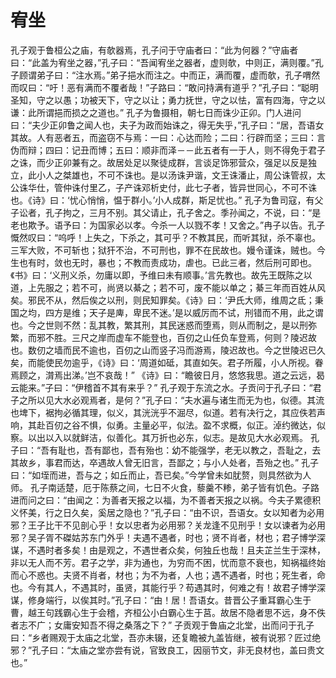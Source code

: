 # 宥坐
孔子观于鲁桓公之庙，有欹器焉，孔子问于守庙者曰：“此为何器？”守庙者曰：“此盖为宥坐之器，”孔子曰：“吾闻宥坐之器者，虚则欹，中则正，满则覆。”孔子顾谓弟子曰：“注水焉。”弟子挹水而注之。中而正，满而覆，虚而欹，孔子喟然而叹曰：“吁！恶有满而不覆者哉！”子路曰：“敢问持满有道乎？”孔子曰：“聪明圣知，守之以愚；功被天下，守之以让；勇力抚世，守之以怯，富有四海，守之以谦：此所谓挹而损之之道也。”
孔子为鲁摄相，朝七日而诛少正卯。门人进问曰：“夫少正卯鲁之闻人也，夫子为政而始诛之，得无失乎，”孔子曰：“居，吾语女其故。人有恶者五，而盗窃不与焉：一曰：心达而险；二曰：行辟而坚；三曰：言伪而辩；四曰：记丑而博；五曰：顺非而泽－－此五者有一于人，则不得免于君子之诛，而少正卯兼有之。故居处足以聚徒成群，言谈足饰邪营众，强足以反是独立，此小人之桀雄也，不可不诛也。是以汤诛尹谐，文王诛潘止，周公诛管叔，太公诛华仕，管仲诛付里乙，子产诛邓析史付，此七子者，皆异世同心，不可不诛也。《诗》曰：‘忧心悄悄，愠于群小。’小人成群，斯足忧也。”
孔子为鲁司寇，有父子讼者，孔子拘之，三月不别。其父请止，孔子舍之。季孙闻之，不说，曰：“是老也欺予。语予曰：为国家必以孝。今杀一人以戮不孝！又舍之。”冉子以告。孔子慨然叹曰：“呜呼！上失之，下杀之，其可乎？不教其民，而听其狱，杀不辜也。三军大败，不可斩也；狱犴不治，不可刑也，罪不在民故也。嫚令谨诛，贼也。今生也有时，敛也无时，暴也；不教而责成功，虐也。已此三者，然后刑可即也。《书》曰：‘义刑义杀，勿庸以即，予维曰未有顺事。’言先教也。故先王既陈之以道，上先服之；若不可，尚贤以綦之；若不可，废不能以单之；綦三年而百姓从风矣。邪民不从，然后俟之以刑，则民知罪矣。《诗》曰：‘尹氏大师，维周之氐；秉国之均，四方是维；天子是庳，卑民不迷。’是以威厉而不试，刑错而不用，此之谓也。今之世则不然：乱其教，繁其刑，其民迷惑而堕焉，则从而制之，是以刑弥繁，而邪不胜。三尺之岸而虚车不能登也，百仞之山任负车登焉，何则？陵迟故也。数仞之墙而民不逾也，百仞之山而竖子冯而游焉，陵迟故也。今之世陵迟已久矣，而能使民勿逾乎，《诗》曰：‘周道如砥，其直如矢。君子所履，小人所视。眷焉顾之，潸焉出涕。’岂不哀哉！”
《诗》曰：“瞻彼日月，悠悠我思。道之云远，曷云能来。”子曰：“伊稽首不其有来乎？”
孔子观于东流之水。子贡问于孔子曰：“君子之所以见大水必观焉者，是何？”孔子曰：“夫水遍与诸生而无为也，似德。其流也埤下，裾拘必循其理，似义，其洸洸乎不淈尽，似道。若有决行之，其应佚若声响，其赴百仞之谷不惧，似勇。主量必平，似法。盈不求概，似正。淖约微达，似察。以出以入以就鲜洁，似善化。其万折也必东，似志。是故见大水必观焉。
孔子曰：“吾有耻也，吾有鄙也，吾有殆也：幼不能强学，老无以教之，吾耻之，去其故乡，事君而达，卒遇故人曾无旧言，吾鄙之；与小人处者，吾殆之也。”
孔子曰：“如垤而进，吾与之；如丘而止，吾已矣。”今学曾未如肬赘，则具然欲为人师。
孔子南适楚，厄于陈蔡之间，七日不火食，藜羹不糁，弟子皆有饥色。子路进而问之曰：“由闻之：为善者天报之以福，为不善者天报之以祸。今夫子累德积义怀美，行之日久矣，奚居之隐也？”孔子曰：“由不识，吾语女。女以知者为必用邪？王子比干不见剖心乎！女以忠者为必用邪？关龙逢不见刑乎！女以谏者为必用邪？吴子胥不磔姑苏东门外乎！夫遇不遇者，时也；贤不肖者，材也；君子博学深谋，不遇时者多矣！由是观之，不遇世者众矣，何独丘也哉！且夫芷兰生于深林，非以无人而不芳。君子之学，非为通也，为穷而不困，忧而意不衰也，知祸福终始而心不惑也。夫贤不肖者，材也；为不为者，人也；遇不遇者，时也；死生者，命也。今有其人，不遇其时，虽贤，其能行乎？苟遇其时，何难之有！故君子博学深谋，修身端行，以俟其时。”孔子曰：“由！居！吾语女。昔晋公子重耳霸心生于曹，越王句践霸心生于会稽，齐桓公小白霸心生于莒。故居不隐者思不远，身不佚者志不广；女庸安知吾不得之桑落之下？”
子贡观于鲁庙之北堂，出而问于孔子曰：“乡者赐观于太庙之北堂，吾亦未辍，还复瞻被九盖皆继，被有说邪？匠过绝邪？”孔子曰：“太庙之堂亦尝有说，官致良工，因丽节文，非无良材也，盖曰贵文也。”
